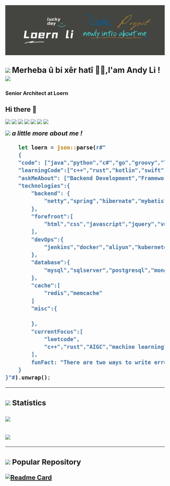 <img src="header.png"/>

<h2>
<img src="https://emojis.slackmojis.com/emojis/images/1531849430/4246/blob-sunglasses.gif?1531849430" width="30"/> 
<b style="font-size:25px">Merheba û bi xêr hatî 🙏🏻,I'am Andy Li ! </b>
<img src="https://slackmojis.com/emojis/3643-cool-doge/download" width="50">
</h2>

### Senior Architect at **Loern**

## Hi there 👋

[![](https://img.shields.io/badge/-@loern-%231DA1F2?style=flat-square&logo=twitter&logoColor=ffffff)](https://twitter.com/loern)
[![](https://img.shields.io/badge/-@codeducker-%23181717?style=flat-square&logo=github)](https://github.com/codeducker)
[![](https://img.shields.io/badge/-@codeducker-%23000000?style=flat-square&logo=codepen)](https://codepen.io/codeducker)
[![](https://img.shields.io/website?color=0ab9e6&style=flat-square&up_message=loern.dev&url=https%3A%2F%2Floern.dev)](https://loern.dev)
[![](https://img.shields.io/website?color=read&style=flat-square&up_message=youtube&url=https%3A%2F%2Fwww.youtube.com%2F%40codeducker-hz2jn)](https://www.youtube.com/@codeducker-hz2jn)
[![](https://img.shields.io/website?color=pink&style=flat-square&up_message=哔哩哔哩&url=https%3A%2F%2Fspace.bilibili.com%2F346338565)](https://space.bilibili.com/346338565)
[![](https://img.shields.io/website?color=0ab9e6&style=flat-square&up_message=掘金&url=https%3A%2F%2Fjuejin.cn%2Fuser%2F3808364009363997)](https%3A%2F%2Fjuejin.cn%2Fuser%2F3808364009363997)


<img src="https://slackmojis.com/emojis/65018-cat-roomba-exceptionally-fast/download" width="40"><em><b style="font-size:20px"> a little more about me !<b> </em> 

```rust
    let loern = json::parse(r#"
    {
    "code": ["java","python","c#","go","groovy","lua","shell","php","c"],
    "learningCode":["c++","rust","kotlin","swift","object-c","android"],
    "askMeAbout": ["Backend Development","Framework","Server","Web Development","Distributed Server","Shell Script"],
    "technologies":{
        "backend": {
            "netty","spring","hibernate","mybatis","nacos","spring cloud","Rxava"
        },
        "forefront":[
            "html","css","javascript","jquery","vue","bootstrap"
        ],
        "devOps":{
            "jenkins","docker","aliyun","kubernetes","nginx","server"
        },
        "database":{
            "mysql","sqlserver","postgresql","mongodb"
        },
        "cache":[
            "redis","memcache"
        ]
        "misc":{

        },
        "currentFocus":[
            "leetcode",
            "c++","rust","AIGC","machine learning","artificial intelligence"
        ],
        funFact: "There are two ways to write error-free programs; only the third one works"
    }
}"#).unwrap();
```
<div>

<hr>

### <img src="https://slackmojis.com/emojis/429-troll/download" width="30"> Statistics
<img align="center" src="https://github-readme-stats.vercel.app/api/top-langs/?username=codeducker&size_weight=0.5&count_weight=0.5&exclude_repo=loern.github.io,codeducker" />

### 
<img align="center" src="https://github-readme-stats.vercel.app/api/?username=codeducker&show_icons=true&theme=one_dark_pro" />

</div>


<hr>

### <img src="https://slackmojis.com/emojis/5197-party_blob/download" width="30"> Popular Repository


[![Readme Card](https://github-readme-stats.vercel.app/api/pin/?username=codeducker&repo=leetcode)](https://github.com/codeducker/leetcode)